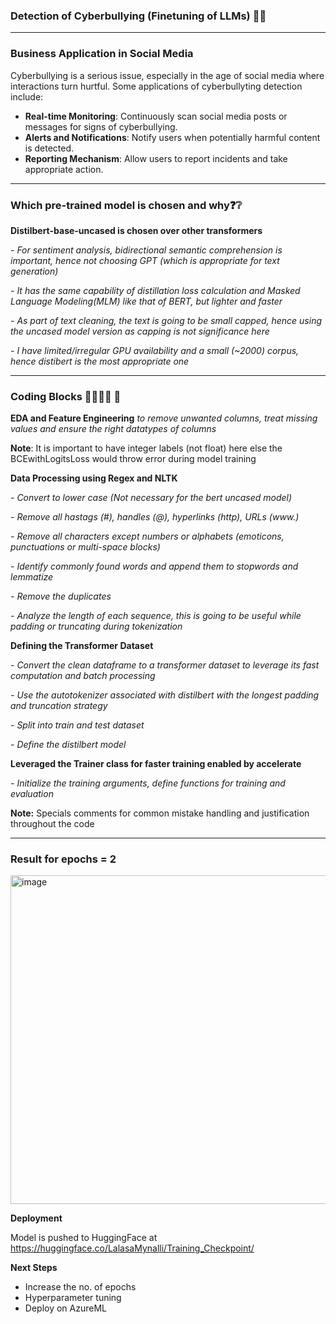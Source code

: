 ### Detection of Cyberbullying (Finetuning of LLMs) 🤬😠
___

### Business Application in Social Media
Cyberbullying is a serious issue, especially in the age of social media where interactions turn hurtful. Some applications of cyberbullyting detection include:

- **Real-time Monitoring**: Continuously scan social media posts or messages for signs of cyberbullying.
- **Alerts and Notifications**: Notify users when potentially harmful content is detected.
- **Reporting Mechanism**: Allow users to report incidents and take appropriate action.
___

### Which pre-trained model is chosen and why❓❔

**Distilbert-base-uncased is chosen over other transformers**

*- For sentiment analysis, bidirectional semantic comprehension is important, hence not choosing GPT (which is appropriate for text generation)*

*- It has the same capability of distillation loss calculation and Masked Language Modeling(MLM) like that of BERT, but lighter and faster*

*- As part of text cleaning, the text is going to be small capped, hence using the uncased model version as capping is not significance here*

*- I have limited/irregular GPU availability and a small (~2000) corpus, hence distibert is the most appropriate one*


___

### Coding Blocks 👩‍💻👩‍💻 💬

**EDA and Feature Engineering** *to remove unwanted columns, treat missing values and ensure the right datatypes of columns*

**Note**: It is important to have integer labels (not float) here else the BCEwithLogitsLoss would throw error during model training

**Data Processing using Regex and NLTK**

*- Convert to lower case (Not necessary for the bert uncased model)*
  
*- Remove all hastags (#), handles (@), hyperlinks (http), URLs (www.)*
  
*- Remove all characters except numbers or alphabets (emoticons, punctuations or multi-space blocks)*
  
*- Identify commonly found words and append them to stopwords and lemmatize*

*- Remove the duplicates*

*- Analyze the length of each sequence, this is going to be useful while padding or truncating during tokenization*

**Defining the Transformer Dataset**

*- Convert the clean dataframe to a transformer dataset to leverage its fast computation and batch processing*
  
*- Use the autotokenizer associated with distilbert with the longest padding and truncation strategy*
  
*- Split into train and test dataset*
  
*- Define the distilbert model*

**Leveraged the Trainer class for faster training enabled by accelerate**

*- Initialize the training arguments, define functions for training and evaluation*

**Note:** Specials comments for common mistake handling and justification throughout the code
___
  
### Result for epochs = 2

<img width="526" alt="image" src="https://github.com/user-attachments/assets/b7a2caf6-b38b-440d-bfb9-048895419f4c">


**Deployment**

Model is pushed to HuggingFace at https://huggingface.co/LalasaMynalli/Training_Checkpoint/

**Next Steps**

- Increase the no. of epochs
- Hyperparameter tuning
- Deploy on AzureML



